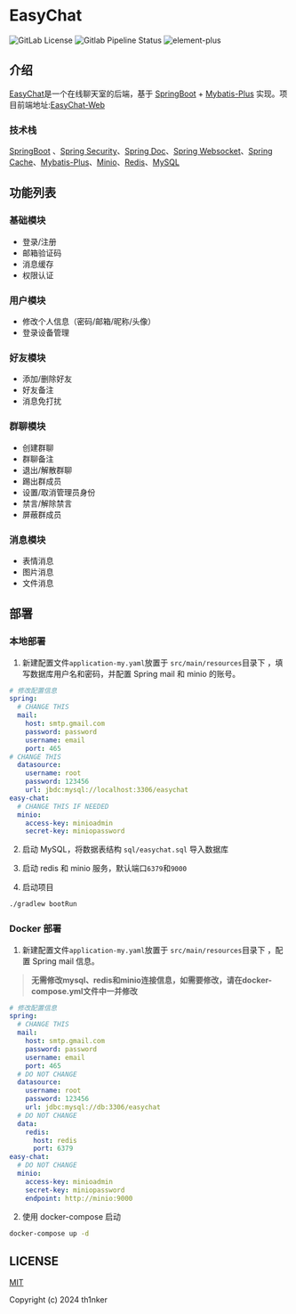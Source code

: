 # EasyChat

![GitLab License](https://img.shields.io/gitlab/license/th1nk-er/EasyChat) ![Gitlab Pipeline Status](https://img.shields.io/gitlab/pipeline-status/th1nk-er/EasyChat?branch=master) ![element-plus](https://img.shields.io/badge/Spring_Boot-3-brightgreen.svg)


## 介绍

[EasyChat](https://gitlab.com/th1nk-er/EasyChat)是一个在线聊天室的后端，基于 [SpringBoot](https://github.com/spring-projects/spring-boot) + [Mybatis-Plus](https://github.com/baomidou/mybatis-plus) 实现。项目前端地址:[EasyChat-Web](https://gitlab.com/th1nk-er/EasyChat-Web)

### 技术栈

[SpringBoot](https://github.com/spring-projects/spring-boot) 、[Spring Security](https://github.com/spring-projects/spring-security)、[Spring Doc](https://github.com/springdoc/springdoc-openapi)、[Spring Websocket](https://docs.spring.io/spring-framework/reference/web/websocket/stomp.html)、[Spring Cache](https://docs.spring.io/spring-boot/reference/io/caching.html)、[Mybatis-Plus](https://github.com/baomidou/mybatis-plus)、[Minio](https://github.com/minio/minio)、[Redis](https://github.com/redis/redis)、[MySQL](https://www.mysql.com/)

## 功能列表

### 基础模块

- 登录/注册
- 邮箱验证码
- 消息缓存
- 权限认证

### 用户模块

- 修改个人信息（密码/邮箱/昵称/头像）
- 登录设备管理

### 好友模块

- 添加/删除好友
- 好友备注
- 消息免打扰

### 群聊模块

- 创建群聊
- 群聊备注
- 退出/解散群聊
- 踢出群成员
- 设置/取消管理员身份
- 禁言/解除禁言
- 屏蔽群成员

### 消息模块

- 表情消息
- 图片消息
- 文件消息

## 部署

### 本地部署

1. 新建配置文件`application-my.yaml`放置于 `src/main/resources`目录下 ，填写数据库用户名和密码，并配置 Spring mail 和 minio 的账号。

```yaml
# 修改配置信息
spring:
  # CHANGE THIS
  mail:
    host: smtp.gmail.com
    password: password
    username: email
    port: 465
# CHANGE THIS
  datasource:
    username: root
    password: 123456
    url: jbdc:mysql://localhost:3306/easychat
easy-chat:
  # CHANGE THIS IF NEEDED
  minio:
    access-key: minioadmin
    secret-key: miniopassword
```

2. 启动 MySQL，将数据表结构 `sql/easychat.sql` 导入数据库

3. 启动 redis 和 minio 服务，默认端口`6379`和`9000`
4. 启动项目

```sh
./gradlew bootRun
```

### Docker 部署

1. 新建配置文件`application-my.yaml`放置于 `src/main/resources`目录下 ，配置 Spring mail 信息。

> __无需修改mysql、redis和minio连接信息，如需要修改，请在docker-compose.yml文件中一并修改__

```yaml
# 修改配置信息
spring:
  # CHANGE THIS
  mail:
    host: smtp.gmail.com
    password: password
    username: email
    port: 465
  # DO NOT CHANGE
  datasource:
    username: root
    password: 123456
    url: jdbc:mysql://db:3306/easychat
  # DO NOT CHANGE
  data:
    redis:
      host: redis
      port: 6379
easy-chat:
  # DO NOT CHANGE
  minio:
    access-key: minioadmin
    secret-key: miniopassword
    endpoint: http://minio:9000
```

2. 使用 docker-compose 启动

```sh
docker-compose up -d
```

## LICENSE

[MIT](LICENSE)

Copyright (c) 2024 th1nker
